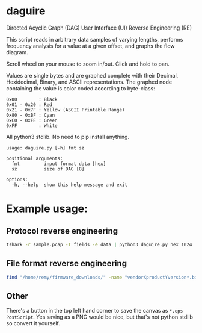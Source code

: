 # daguire

Directed Acyclic Graph (DAG)
User Interface (UI)
Reverse Engineering (RE)

This script reads in arbitrary data samples of varying lengths, performs frequency analysis for a value at a given offset, and graphs the flow diagram.

Scroll wheel on your mouse to zoom in/out. Click and hold to pan.

Values are single bytes and are graphed complete with their Decimal, Hexidecimal, Binary, and ASCII representations.
The graphed node containing the value is color coded according to byte-class:

```
0x00        : Black
0x01 - 0x20 : Red
0x21 - 0x7F : Yellow (ASCII Printable Range)
0x80 - 0xBF : Cyan
0xC0 - 0xFE : Green
0xFF        : White
```

All python3 stdlib. No need to pip install anything.

```
usage: daguire.py [-h] fmt sz

positional arguments:
  fmt         input format data [hex]
  sz          size of DAG [8]

options:
  -h, --help  show this help message and exit
```

# Example usage:

## Protocol reverse engineering

```bash
tshark -r sample.pcap -T fields -e data | python3 daguire.py hex 1024
```

## File format reverse engineering

```bash
find "/home/remy/firmware_downloads/" -name "vendorXproductYversion*.bin" | python3 daguire.py file 1999
```

## Other

There's a button in the top left hand corner to save the canvas as `*.eps PostScript`. Yes saving as a PNG would be nice, but that's not python stdlib so convert it yourself.


